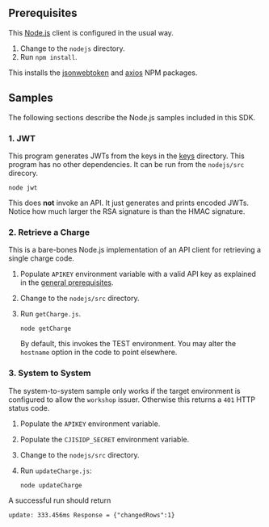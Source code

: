 ## Prerequisites

This [Node.js](https://nodejs.org/en/) client is configured in the usual way.

1. Change to the `nodejs` directory.
2. Run `npm install`.

This installs the
[jsonwebtoken](https://www.npmjs.com/package/jsonwebtoken)
and
[axios](https://www.npmjs.com/package/axios)
NPM packages.

## Samples

The following sections describe the Node.js samples included in
this SDK.

### 1. JWT

This program generates JWTs from the keys in the
[keys](../../keys) directory.  This program has no other
dependencies.  It can be run from the `nodejs/src` direcory.

```
node jwt
```

This does **not** invoke an API. It just generates and prints
encoded JWTs.  Notice how much larger the RSA signature is than
the HMAC signature.

### 2. Retrieve a Charge

This is a bare-bones Node.js implementation of an API client for retrieving
a single charge code.

1. Populate `APIKEY` environment variable with a valid API key
   as explained in the [general prerequisites](../readme.md).

2. Change to the `nodejs/src` directory.

3. Run `getCharge.js`.
   ```
   node getCharge
   ```

   By default, this invokes the TEST environment.  You may alter
   the `hostname` option in the code to point elsewhere.

### 3. System to System

The system-to-system sample only works if the target environment is
configured to allow the `workshop` issuer.  Otherwise this returns a
`401` HTTP status code.

1. Populate the `APIKEY` environment variable.

2. Populate the `CJISIDP_SECRET` environment variable.

3. Change to the `nodejs/src` directory.

4. Run `updateCharge.js`:

   ```
   node updateCharge
   ```

A successful run should return
```
update: 333.456ms Response = {"changedRows":1}
```
